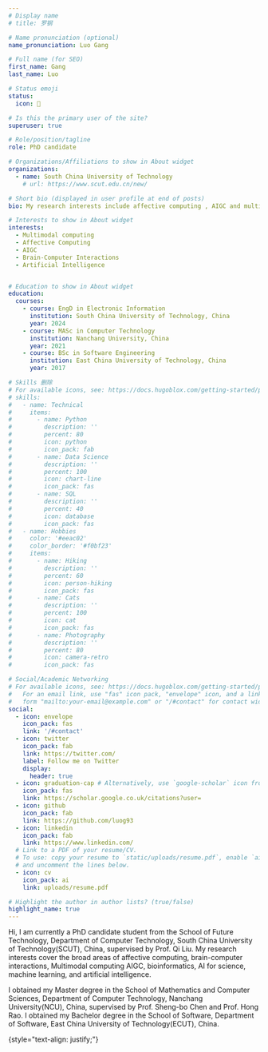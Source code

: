 ```yaml
---
# Display name
# title: 罗钢

# Name pronunciation (optional)
name_pronunciation: Luo Gang

# Full name (for SEO)
first_name: Gang
last_name: Luo

# Status emoji
status:
  icon: 🧨

# Is this the primary user of the site?
superuser: true

# Role/position/tagline
role: PhD candidate

# Organizations/Affiliations to show in About widget
organizations:
  - name: South China University of Technology
    # url: https://www.scut.edu.cn/new/

# Short bio (displayed in user profile at end of posts)
bio: My research interests include affective computing , AIGC and multimodal computing.

# Interests to show in About widget
interests:
  - Multimodal computing
  - Affective Computing
  - AIGC
  - Brain-Computer Interactions
  - Artificial Intelligence


# Education to show in About widget
education:
  courses:
    - course: EngD in Electronic Information
      institution: South China University of Technology, China
      year: 2024
    - course: MASc in Computer Technology
      institution: Nanchang University, China
      year: 2021
    - course: BSc in Software Engineering
      institution: East China University of Technology, China
      year: 2017

# Skills 删除
# For available icons, see: https://docs.hugoblox.com/getting-started/page-builder/#icons
# skills:
#   - name: Technical
#     items:
#       - name: Python
#         description: ''
#         percent: 80
#         icon: python
#         icon_pack: fab
#       - name: Data Science
#         description: ''
#         percent: 100
#         icon: chart-line
#         icon_pack: fas
#       - name: SQL
#         description: ''
#         percent: 40
#         icon: database
#         icon_pack: fas
#   - name: Hobbies
#     color: '#eeac02'
#     color_border: '#f0bf23'
#     items:
#       - name: Hiking
#         description: ''
#         percent: 60
#         icon: person-hiking
#         icon_pack: fas
#       - name: Cats
#         description: ''
#         percent: 100
#         icon: cat
#         icon_pack: fas
#       - name: Photography
#         description: ''
#         percent: 80
#         icon: camera-retro
#         icon_pack: fas

# Social/Academic Networking
# For available icons, see: https://docs.hugoblox.com/getting-started/page-builder/#icons
#   For an email link, use "fas" icon pack, "envelope" icon, and a link in the
#   form "mailto:your-email@example.com" or "/#contact" for contact widget.
social:
  - icon: envelope
    icon_pack: fas
    link: '/#contact'
  - icon: twitter
    icon_pack: fab
    link: https://twitter.com/
    label: Follow me on Twitter
    display:
      header: true
  - icon: graduation-cap # Alternatively, use `google-scholar` icon from `ai` icon pack
    icon_pack: fas
    link: https://scholar.google.co.uk/citations?user=
  - icon: github
    icon_pack: fab
    link: https://github.com/luog93
  - icon: linkedin
    icon_pack: fab
    link: https://www.linkedin.com/
  # Link to a PDF of your resume/CV.
  # To use: copy your resume to `static/uploads/resume.pdf`, enable `ai` icons in `params.yaml`,
  # and uncomment the lines below.
  - icon: cv
    icon_pack: ai
    link: uploads/resume.pdf

# Highlight the author in author lists? (true/false)
highlight_name: true
---
```


Hi, I am currently a PhD candidate student from the School of Future Technology, Department of Computer Technology, South China University of Technology(SCUT), China, supervised by Prof. Qi Liu. My research interests cover the broad areas of affective computing, brain-computer interactions, Multimodal computing AIGC, bioinformatics, AI for science, machine learning, and artificial intelligence.

I obtained my Master degree in the School of Mathematics and Computer Sciences, Department of Computer Technology, Nanchang University(NCU), China, supervised by Prof. Sheng-bo Chen and Prof. Hong Rao. I obtained my Bachelor degree in the School of Software, Department of Software, East China University of Technology(ECUT), China.

{style="text-align: justify;"}
